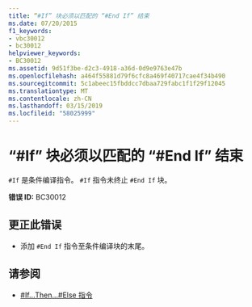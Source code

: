 ```yaml
---
title: “#If” 块必须以匹配的 “#End If” 结束
ms.date: 07/20/2015
f1_keywords:
- vbc30012
- bc30012
helpviewer_keywords:
- BC30012
ms.assetid: 9d51f3be-d2c3-4918-a36d-0d9e9763e47b
ms.openlocfilehash: a464f55881d79f6cfc8a469f40717cae4f34b490
ms.sourcegitcommit: 5c1abeec15fbddcc7dbaa729fabc1f1f29f12045
ms.translationtype: MT
ms.contentlocale: zh-CN
ms.lasthandoff: 03/15/2019
ms.locfileid: "58025999"
---
```

# <a name="if-block-must-end-with-a-matching-end-if"></a>“#If” 块必须以匹配的 “#End If” 结束
`#If` 是条件编译指令。 `#If` 指令未终止 `#End If` 块。  
  
 **错误 ID:** BC30012  
  
## <a name="to-correct-this-error"></a>更正此错误  
  
-   添加 `#End If` 指令至条件编译块的末尾。  
  
## <a name="see-also"></a>请参阅

- [#If...Then...#Else 指令](../../visual-basic/language-reference/directives/if-then-else-directives.md)
